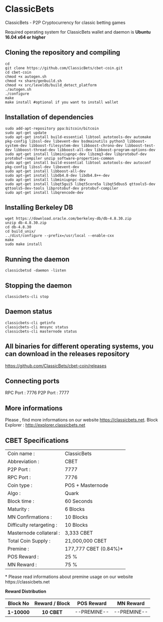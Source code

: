 
# ClassicBets
ClassicBets - P2P Cryptocurrency for classic betting games

Required operating system for ClassicBets wallet and daemon is **Ubuntu 16.04 x64 or higher**

**Cloning the repository and compiling**
------------------------------------------------------------------------
```
cd
git clone https://github.com/ClassicBets/cbet-coin.git
cd cbet-coin
chmod +x autogen.sh
chmod +x share/genbuild.sh
chmod +x src/leveldb/build_detect_platform
./autogen.sh
./configure
make
make install #optional if you want to install wallet
```
**Installation of dependencies**
---------------------------
```
sudo add-apt-repository ppa:bitcoin/bitcoin
sudo apt-get update
sudo apt-get install build-essential libtool autotools-dev automake pkg-config libssl-dev libevent-dev bsdmainutils python3 libboost-system-dev libboost-filesystem-dev libboost-chrono-dev libboost-test-dev libboost-thread-dev libboost-all-dev libboost-program-options-dev
sudo apt-get install libminiupnpc-dev libzmq3-dev libprotobuf-dev protobuf-compiler unzip software-properties-common
sudo apt-get install build-essential libtool autotools-dev autoconf pkg-config libssl-dev libevent-dev
sudo apt-get install libboost-all-dev
sudo apt-get install libdb4.8-dev libdb4.8++-dev
sudo apt-get install libminiupnpc-dev
sudo apt-get install libqt5gui5 libqt5core5a libqt5dbus5 qttools5-dev qttools5-dev-tools libprotobuf-dev protobuf-compiler
sudo apt-get install libqrencode-dev
```
**Installing Berkeley DB**
---------------------------
```
wget https://download.oracle.com/berkeley-db/db-4.8.30.zip
unzip db-4.8.30.zip
cd db-4.8.30
cd build_unix/
../dist/configure --prefix=/usr/local --enable-cxx
make
sudo make install
```
Running the daemon
-------------------
```
classicbetsd -daemon -listen
```
Stopping the daemon
-----------
```
classicbets-cli stop
```
Daemon status
---------------
```
classicbets-cli getinfo
classicbets-cli mnsync status
classicbets-cli masternode status 
```

**All binaries for different operating systems, you can download in the releases repository**
---------------------------
https://github.com/ClassicBets/cbet-coin/releases

**Connecting ports**
----------------------------
RPC Port : 7776
P2P Port : 7777

**More informations**
--------------------
Please , find more informations on our website https://classicbets.net.
Block Explorer : http://explorer.classicbets.net

**CBET Specifications**
---------------------------

<table>
  <tr>
    <td>Coin name :</td>
    <td>ClassicBets</td>
  </tr>
  <tr>
    <td>Abbreviation :</td>
    <td>CBET</td>
  </tr>
  <tr>
    <td>P2P Port :</td>
    <td>7777</td>
  </tr>
  <tr>
    <td>RPC Port :</td>
    <td>7776</td>
  </tr>
  <tr>
    <td>Coin type :</td>
    <td>POS + Masternode</td>
  </tr>
  <tr>
    <td>Algo :</td>
    <td>Quark</td>
  </tr>
  <tr>
    <td>Block time :</td>
    <td>60 Seconds</td>
  </tr>
  <tr>
    <td>Maturity :</td>
    <td>6 Blocks</td>
  </tr>
  <tr>
    <td>MN Confirmations :</td>
    <td>10 Blocks</td>
  </tr>
  <tr>
    <td>Difficulty retargeting :</td>
    <td>10 Blocks</td>
  </tr>
  <tr>
    <td>Masternode collateral :</td>
    <td>3,333 CBET</td>
  </tr>
  <tr>
    <td>Total Coin Supply :</td>
    <td>21,000,000 CBET</td>
  </tr>
  <tr>
    <td>Premine :</td>
    <td>177,777 CBET (0.84%)*</td>
  </tr>
  <tr>
    <td>POS Reward :</td>
    <td>25 %</td>
  </tr>
  <tr>
    <td>MN Reward :</td>
    <td>75 %</td>
  </tr>
</table>
* Please read informations about premine usage on our website https://classicbets.net

**Reward Distribution**

<table>
<thead>
  <tr>
    <th scope="col">Block No</th>
    <th scope="col">Reward / Block</th>
    <th scope="col">POS Reward</th>
    <th scope="col">MN Reward</th>
  </tr>
<thead>
<tbody>
<tr>
  <th scope="row">1-10000</th>
  <th scope="row">10 CBET</th>
  <td>--PREMINE--</td>
  <td>--PREMINE--</td>
  </tr>
</tbody>
</table>
